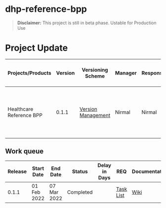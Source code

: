# dhp-reference-bpp

> **Disclaimer:** This project is still in beta phase. Ustable for Production Use

# Project Update

|Projects/Products|Version|Versioning Scheme|Manager|Responsible|Accountable|Consulted|Informed|Last update|Last updated date|Next upcoming release date
|-----------------|-------|-----------------|-------|-----------|-----------|---------|--------|-----------|-----------------|--------------------------
|Healthcare Reference BPP|0.1.1|[Version Management](https://docs.google.com/document/d/1HjXV4W2STirMUa2_L8bGWB0ORn9SeYRvJSyUPbntbXY/edit#heading=h.b06d3jp4draa)|Nirmal|Nirmal|DHP Working Group|DHP Community, Indglobal Consulting|General Public|Adapted reference BPP for healthcare with Magento application modifications|14 Feb 2022|07 Mar 2022

## Work queue
|Release|Start Date|End Date|Status|Delay in Days|REQ|Documentation|Code|Logs
|-------|----------|--------|------|-------------|---|-------------|----|----
|0.1.1 |01 Feb 2022|07 Mar 2022|Completed| |[Task List](https://github.com/beckn/dhp-reference-bpp/issues?q=milestone%3A0.1.1+)|[Wiki](https://github.com/beckn/dhp-reference-bpp/wiki)|[Codebase](https://github.com/beckn/dhp-reference-bpp)|[Logs](https://github.com/beckn/dhp-reference-bpp/commits/main)
